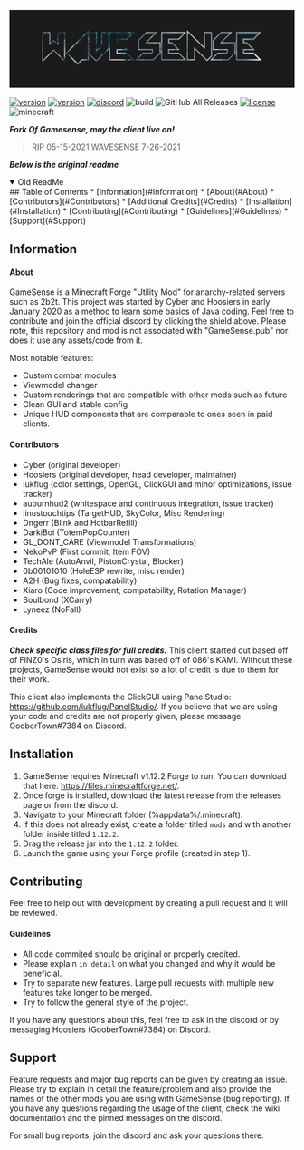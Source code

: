 <!-- PROJECT TITLE -->
![logo](https://github.com/xWaverFR/gamesense-client/blob/master/src/main/resources/assets/gamesense/5522238%20(1).jpg?raw=true)


<!-- PROJECT SHIELDS -->
[![version](https://img.shields.io/badge/Release-2.3.0-green.svg)](https://github.com/IUDevman/gamesense-client/releases/latest)
[![version](https://img.shields.io/badge/Dev-2.3.1-orange.svg)](https://github.com/IUDevman/gamesense-client/releases/latest)
[![discord](https://img.shields.io/badge/Discord-xfgPw63-8080c0)](https://discord.gg/xfgPw63)
![build](https://github.com/IUDevman/gamesense-master/workflows/Java%20CI%20with%20Gradle/badge.svg)
![GitHub All Releases](https://img.shields.io/github/downloads/IUDevman/gamesense-client/total)
[![license](https://img.shields.io/badge/License-GPL_v3.0-white.svg)](https://github.com/lukflug/gamesense-client/blob/master/LICENSE)
![minecraft](https://img.shields.io/badge/Minecraft-1.12.2-blue.svg)

***Fork Of Gamesense, may the client live on!***

> RIP 05-15-2021
> WAVESENSE 7-26-2021

***Below is the original readme***


<details open>
   <Summary> Old ReadMe </Summary>
<!-- TABLE OF CONTENTS -->
## Table of Contents
* [Information](#Information)
    * [About](#About)
    * [Contributors](#Contributors)
    * [Additional Credits](#Credits)
* [Installation](#Installation)
* [Contributing](#Contributing)
    * [Guidelines](#Guidelines)
* [Support](#Support)


<!-- INFORMATION -->
## Information

#### About
GameSense is a Minecraft Forge "Utility Mod" for anarchy-related servers such as 2b2t. 
This project was started by Cyber and Hoosiers in early January 2020 as a method to learn some basics of Java coding.
Feel free to contribute and join the official discord by clicking the shield above.
Please note, this repository and mod is not associated with "GameSense.pub" nor does it use any assets/code from it.

Most notable features:
* Custom combat modules
* Viewmodel changer
* Custom renderings that are compatible with other mods such as future
* Clean GUI and stable config
* Unique HUD components that are comparable to ones seen in paid clients.

#### Contributors
* Cyber (original developer)
* Hoosiers (original developer, head developer, maintainer)
* lukflug (color settings, OpenGL, ClickGUI and minor optimizations, issue tracker)
* auburnhud2 (whitespace and continuous integration, issue tracker)
* linustouchtips (TargetHUD, SkyColor, Misc Rendering)
* Dngerr (Blink and HotbarRefill)
* DarkiBoi (TotemPopCounter)
* GL_DONT_CARE (Viewmodel Transformations)
* NekoPvP (First commit, Item FOV)
* TechAle (AutoAnvil, PistonCrystal, Blocker)
* 0b00101010 (HoleESP rewrite, misc render)
* A2H (Bug fixes, compatability)
* Xiaro (Code improvement, compatability, Rotation Manager)
* Soulbond (XCarry)
* Lyneez (NoFall)

#### Credits
***Check specific class files for full credits.***
This client started out based off of FINZ0's Osiris, which in turn was based off of 086's KAMI. 
Without these projects, GameSense would not exist so a lot of credit is due to them for their work.

This client also implements the ClickGUI using PanelStudio: https://github.com/lukflug/PanelStudio/.
If you believe that we are using your code and credits are not properly given, please message GooberTown#7384 on Discord.

<!-- INSTALLATION -->
## Installation
1. GameSense requires Minecraft v1.12.2 Forge to run. You can download that here: https://files.minecraftforge.net/.
2. Once forge is installed, download the latest release from the releases page or from the discord.
3. Navigate to your Minecraft folder (%appdata%/.minecraft).
4. If this does not already exist, create a folder titled `mods` and with another folder inside titled `1.12.2`.
5. Drag the release jar into the `1.12.2` folder.
6. Launch the game using your Forge profile (created in step 1).

<!-- CONTRIBUTING -->
## Contributing
Feel free to help out with development by creating a pull request and it will be reviewed.

#### Guidelines
* All code commited should be original or properly credited.
* Please explain `in detail` on what you changed and why it would be beneficial.
* Try to separate new features. Large pull requests with multiple new features take longer to be merged.
* Try to follow the general style of the project.

If you have any questions about this, feel free to ask in the discord or by messaging Hoosiers (GooberTown#7384) on Discord.


<!-- SUPPORT -->
## Support
Feature requests and major bug reports can be given by creating an issue. 
Please try to explain in detail the feature/problem and also provide the names of the other mods you are using with GameSense (bug reporting).
If you have any questions regarding the usage of the client, check the wiki documentation and the pinned messages on the discord.

For small bug reports, join the discord and ask your questions there.
</details>
